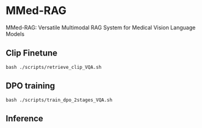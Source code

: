 # MMed-RAG
MMed-RAG: Versatile Multimodal RAG System for Medical Vision Language Models

## Clip Finetune
```
bash ./scripts/retrieve_clip_VQA.sh
```
## DPO training

```
bash ./scripts/train_dpo_2stages_VQA.sh
```

## Inference
```

```



